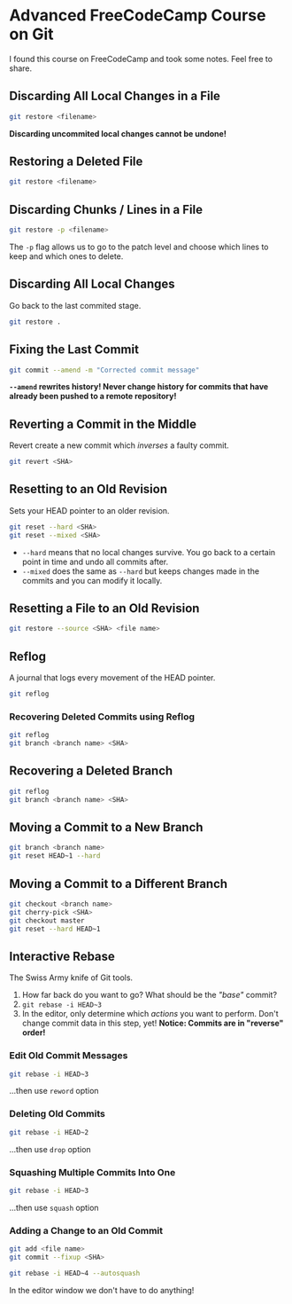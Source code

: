# Advanced FreeCodeCamp Course on Git

I found this course on FreeCodeCamp and took some notes. Feel free to share.

## Discarding All Local Changes in a File

```bash
git restore <filename>
```

**Discarding uncommited local changes cannot be undone!**

## Restoring a Deleted File

```bash
git restore <filename>
```

## Discarding Chunks / Lines in a File

```bash
git restore -p <filename>
```

The `-p` flag allows us to go to the patch level and choose which lines to keep and which ones to delete.

## Discarding All Local Changes

Go back to the last commited stage.

```bash
git restore .
```

## Fixing the Last Commit

```bash
git commit --amend -m "Corrected commit message"
```

**`--amend` rewrites history! Never change history for commits that have already been pushed to a remote repository!**

## Reverting a Commit in the Middle

Revert create a new commit which _inverses_ a faulty commit.

```bash
git revert <SHA>
```

## Resetting to an Old Revision

Sets your HEAD pointer to an older revision.

```bash
git reset --hard <SHA>
git reset --mixed <SHA>
```

- `--hard` means that no local changes survive. You go back to a certain point in time and undo all commits after.
- `--mixed` does the same as `--hard` but keeps changes made in the commits and you can modify it locally.

## Resetting a File to an Old Revision

```bash
git restore --source <SHA> <file name>
```

## Reflog

A journal that logs every movement of the HEAD pointer.

```bash
git reflog
```

### Recovering Deleted Commits using Reflog

```bash
git reflog
git branch <branch name> <SHA>
```

## Recovering a Deleted Branch

```bash
git reflog
git branch <branch name> <SHA>
```

## Moving a Commit to a New Branch

```bash
git branch <branch name>
git reset HEAD~1 --hard
```

## Moving a Commit to a Different Branch

```bash
git checkout <branch name>
git cherry-pick <SHA>
git checkout master
git reset --hard HEAD~1
```

## Interactive Rebase

The Swiss Army knife of Git tools.

1. How far back do you want to go? What should be the _"base"_ commit?
2. `git rebase -i HEAD~3`
3. In the editor, only determine which _actions_ you want to perform. Don't change commit data in this step, yet! **Notice: Commits are in "reverse" order!**

### Edit Old Commit Messages

```bash
git rebase -i HEAD~3
```

...then use `reword` option

### Deleting Old Commits

```bash
git rebase -i HEAD~2
```

...then use `drop` option

### Squashing Multiple Commits Into One

```bash
git rebase -i HEAD~3
```

...then use `squash` option

### Adding a Change to an Old Commit

```bash
git add <file name>
git commit --fixup <SHA>
```

```bash
git rebase -i HEAD~4 --autosquash
```

In the editor window we don't have to do anything!
